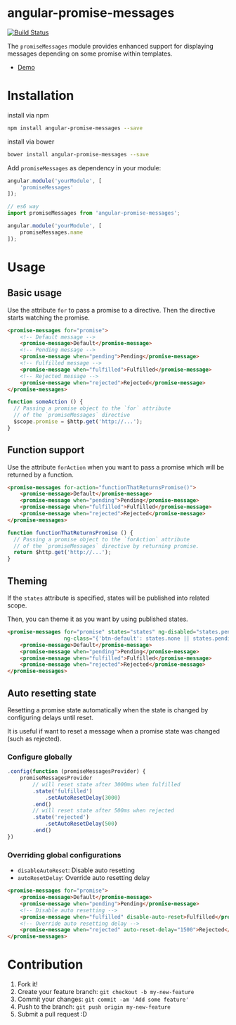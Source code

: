 # angular-promise-messages

[![Build Status](https://travis-ci.org/hshn/angular-promise-messages.svg?branch=master)](https://travis-ci.org/hshn/angular-promise-messages)

The `promiseMessages` module provides enhanced support for displaying messages depending on some promise within templates.

- [Demo](http://plnkr.co/edit/FS9kLOJLKxMpXdYLdupS?p=preview)

# Installation

install via npm

```bash
npm install angular-promise-messages --save
```

install via bower

```bash
bower install angular-promise-messages --save
```

Add `promiseMessages` as dependency in your module:

```js
angular.module('yourModule', [
    'promiseMessages'
]);
```

```js
// es6 way
import promiseMessages from 'angular-promise-messages';

angular.module('yourModule', [
    promiseMessages.name
]);
```

# Usage

## Basic usage

Use the attribute `for` to pass a promise to a directive. Then the directive starts watching the promise.

```html
<promise-messages for="promise">
    <!-- Default message -->
    <promise-message>Default</promise-message>
    <!-- Pending message -->
    <promise-message when="pending">Pending</promise-message>
    <!-- Fulfilled message -->
    <promise-message when="fulfilled">Fulfilled</promise-message>
    <!-- Rejected message -->
    <promise-message when="rejected">Rejected</promise-message>
</promise-messages>
```

```js
function someAction () {
  // Passing a promise object to the `for` attribute
  // of the `promiseMessages` directive
  $scope.promise = $http.get('http://...');
}
```

## Function support

Use the attribute `forAction` when you want to pass a promise which will be returned by a function.

```html
<promise-messages for-action="functionThatReturnsPromise()">
    <promise-message>Default</promise-message>
    <promise-message when="pending">Pending</promise-message>
    <promise-message when="fulfilled">Fulfilled</promise-message>
    <promise-message when="rejected">Rejected</promise-message>
</promise-messages>
```

```js
function functionThatReturnsPromise () {
  // Passing a promise object to the `forAction` attribute
  // of the `promiseMessages` directive by returning promise.
  return $http.get('http://...');
}
```

## Theming

If the `states` attribute is specified, states will be published into related scope.

Then, you can theme it as you want by using published states.

```html
<promise-messages for="promise" states="states" ng-disabled="states.pending"
                  ng-class="{'btn-default': states.none || states.pending, 'btn-danger': states.rejected, 'btn-success': states.resolved}">
    <promise-message>Default</promise-message>
    <promise-message when="pending">Pending</promise-message>
    <promise-message when="fulfilled">Fulfilled</promise-message>
    <promise-message when="rejected">Rejected</promise-message>
</promise-messages>
```

## Auto resetting state

Resetting a promise state automatically when the state is changed by configuring delays until reset.

It is useful if want to reset a message when a promise state was changed (such as rejected).

### Configure globally

```js
.config(function (promiseMessagesProvider) {
    promiseMessagesProvider
        // will reset state after 3000ms when fulfilled
        .state('fulfilled')
            .setAutoResetDelay(3000)
        .end()
        // will reset state after 500ms when rejected
        .state('rejected')
            .setAutoResetDelay(500)
        .end()
})
```

### Overriding global configurations

- `disableAutoReset`: Disable auto resetting
- `autoResetDelay`: Override auto resetting delay

```html
<promise-messages for="promise">
    <promise-message>Default</promise-message>
    <promise-message when="pending">Pending</promise-message>
    <!-- Disable auto resetting -->
    <promise-message when="fulfilled" disable-auto-reset>Fulfilled</promise-message>
    <!-- Override auto resetting delay -->
    <promise-message when="rejected" auto-reset-delay="1500">Rejected</promise-message>
</promise-messages>
```

# Contribution

1. Fork it!
1. Create your feature branch: `git checkout -b my-new-feature`
1. Commit your changes: `git commit -am 'Add some feature'`
1. Push to the branch: `git push origin my-new-feature`
1. Submit a pull request :D
